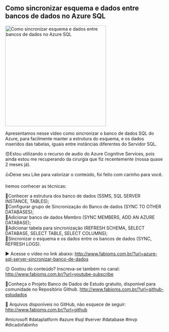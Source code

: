 ## Como sincronizar esquema e dados entre bancos de dados no Azure SQL  

<img src="https://fabioms.com.br//uploads/youtube/Slide111.png" alt="Como sincronizar esquema e dados entre bancos de dados no Azure SQL  " title="Azure SQL" width="320"/>

Apresentamos nesse vídeo como sincronizar o banco de dados SQL do Azure, para facilmente manter a estrutura do esquema, e os dados inseridos das tabelas, iguais entre instâncias diferentes do Servidor SQL.

😍Estou utilizando o recurso de audio do Azure Cognitive Services, pois ainda estou me recuperando da cirurgia que fiz recentemente (nossa quase 2 meses já).

👍Deixe seu Like para valorizar o conteúdo, foi feito com carinho para você.

Iremos conhecer as técnicas:

🔹Conhecer a estrutura dos banco de dados (SSMS, SQL SERVER INSTANCE, TABLES);  
🔹Configurar grupo de Sincronização do Banco de dados (SYNC TO OTHER DATABASES);  
🔹Adicionar banco de dados Membro (SYNC MEMBERS, ADD AN AZURE DATABASE);  
🔹Adicionar tabela para sincronização (REFRESH SCHEMA, SELECT DATABASE, SELECT TABLE, SELECT COLUMNS);  
🔹Sincronizar o esquema e os dados entre os bancos de dados (SYNC, REFRESH LOGS).

▶️ Acesse o vídeo no link abaixo:
http://www.fabioms.com.br/?url=azure-sql-server-sincronizar-banco-de-dados

😉 Gostou do conteúdo? Inscreva-se também no canal:
http://www.fabioms.com.br/?url=youtube-subscribe

🎁Conheça o Projeto Banco de Dados de Estudo gratuito, disponível para comunidade no Repositório Github.
http://www.fabioms.com.br/?url=github-estudados

📁 Arquivos disponíveis no GitHub, não esquece de seguir:
http://www.fabioms.com.br/?url=github

#microsoft #dataplatform #azure #sql #server #database #mvp #dicadofabinho  